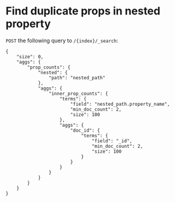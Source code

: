 # Find duplicate props in nested property

`POST` the following query to `/{index}/_search`:
```
{
	"size": 0,
	"aggs": {
		"prop_counts": {
			"nested": {
				"path": "nested_path"
			},
			"aggs": {
				"inner_prop_counts": {
					"terms": {
						"field": "nested_path.property_name",
						"min_doc_count": 2,
                        "size": 100
					},
					"aggs": {
						"doc_id": {
							"terms": {
								"field": "_id",
								"min_doc_count": 2,
                                "size": 100
							}
						}
					}
				}
			}
		}
	}
}
```